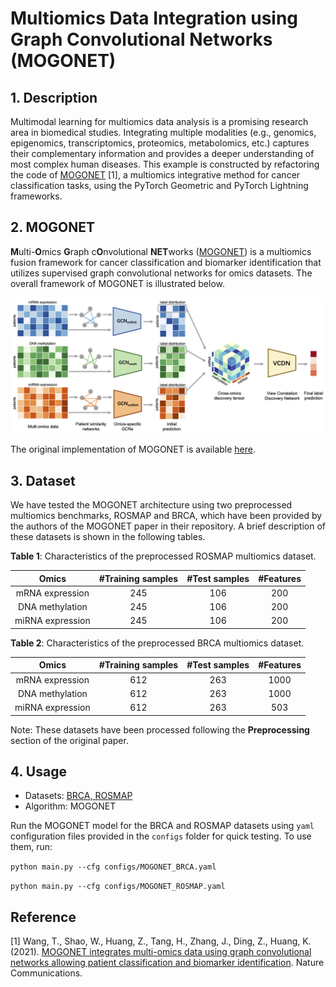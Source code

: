 # Multiomics Data Integration using Graph Convolutional Networks (MOGONET)

## 1. Description

Multimodal learning for multiomics data analysis is a promising research area in biomedical studies. Integrating multiple modalities (e.g., genomics, epigenomics, transcriptomics, proteomics, metabolomics, etc.) captures their complementary information and provides a deeper understanding of most complex human diseases. This example is constructed by refactoring the code of [MOGONET](https://doi.org/10.1038/s41467-021-23774-w) [1], a multiomics integrative method for cancer classification tasks, using the PyTorch Geometric and PyTorch Lightning frameworks.


## 2. MOGONET

**M**ulti-**O**mics **G**raph c**O**nvolutional **NET**works ([MOGONET](https://doi.org/10.1038/s41467-021-23774-w)) is
a multiomics fusion framework for cancer classification and biomarker identification that utilizes supervised graph
convolutional networks for omics datasets. The overall framework of MOGONET is illustrated below.

![MOGONET Architecture](image/MOGONET.png)

The original implementation of MOGONET is available [here](https://github.com/txWang/MOGONET.git).

## 3. Dataset

We have tested the MOGONET architecture using two preprocessed multiomics benchmarks, ROSMAP and BRCA, which have been provided
by the authors of the MOGONET paper in their repository. A brief description of these datasets is shown in the following
tables.

**Table 1**: Characteristics of the preprocessed ROSMAP multiomics dataset.

|      Omics       | #Training samples | #Test samples | #Features  |
|:----------------:|:-----------------:|:-------------:|:----------:|
| mRNA expression  |        245        |      106      |    200     |
| DNA methylation  |        245        |      106      |    200     |
| miRNA expression |        245        |      106      |    200     |



**Table 2**: Characteristics of the preprocessed BRCA multiomics dataset.

|      Omics       | #Training samples | #Test samples | #Features |
|:----------------:|:-----------------:|:-------------:|:---------:|
| mRNA expression  |        612        |      263      |   1000    |
| DNA methylation  |        612        |      263      |   1000    |
| miRNA expression |        612        |      263      |    503    |

Note: These datasets have been processed following the **Preprocessing** section of the original paper.

## 4. Usage

* Datasets: [BRCA, ROSMAP](https://github.com/pykale/data/tree/main/multiomics)
* Algorithm: MOGONET

Run the MOGONET model for the BRCA and ROSMAP datasets using `yaml` configuration files provided in the `configs` folder
for quick testing. To use them, run:

`python main.py --cfg configs/MOGONET_BRCA.yaml`

`python main.py --cfg configs/MOGONET_ROSMAP.yaml`


## Reference

[1] Wang, T., Shao, W., Huang, Z., Tang, H., Zhang, J., Ding, Z., Huang, K. (2021). [MOGONET integrates multi-omics data
using graph convolutional networks allowing patient classification and biomarker identification](https://doi.org/10.1038/s41467-021-23774-w). Nature Communications.
